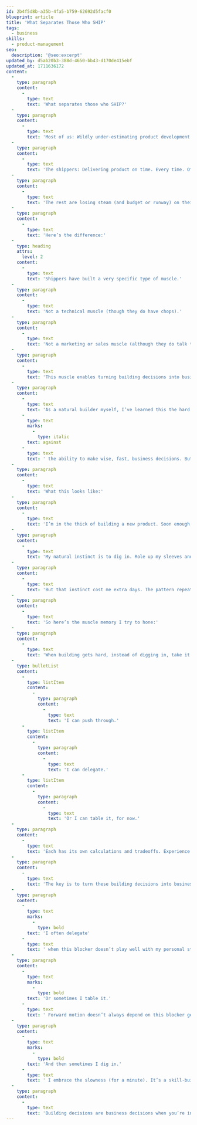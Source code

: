 ```yaml
---
id: 2b4f5d8b-a35b-4fa5-b759-62692d5facf0
blueprint: article
title: 'What Separates Those Who SHIP'
tags:
  - business
skills:
  - product-management
seo:
  description: '@seo:excerpt'
updated_by: d5ab20b3-388d-4650-bb43-d170de415ebf
updated_at: 1711636172
content:
  -
    type: paragraph
    content:
      -
        type: text
        text: 'What separates those who SHIP?'
  -
    type: paragraph
    content:
      -
        type: text
        text: 'Most of us: Wildly under-estimating product development time. Perpetually blowing past target launch dates. Projects ending up abandoned instead of becoming products in customers’ hands.'
  -
    type: paragraph
    content:
      -
        type: text
        text: 'The shippers: Delivering product on time. Every time. Often sooner than planned.'
  -
    type: paragraph
    content:
      -
        type: text
        text: 'The rest are losing steam (and budget or runway) on their over-extended projects. The shippers have customers using V1, they’re off and running toward V2…'
  -
    type: paragraph
    content:
      -
        type: text
        text: 'Here’s the difference:'
  -
    type: heading
    attrs:
      level: 2
    content:
      -
        type: text
        text: 'Shippers have built a very specific type of muscle.'
  -
    type: paragraph
    content:
      -
        type: text
        text: 'Not a technical muscle (though they do have chops).'
  -
    type: paragraph
    content:
      -
        type: text
        text: 'Not a marketing or sales muscle (although they do talk to customers, often).'
  -
    type: paragraph
    content:
      -
        type: text
        text: 'This muscle enables turning building decisions into business decisions. Repeatedly.'
  -
    type: paragraph
    content:
      -
        type: text
        text: 'As a natural builder myself, I’ve learned this the hard way: The skill of building things—figuring things out—often works '
      -
        type: text
        marks:
          -
            type: italic
        text: against
      -
        type: text
        text: ' the ability to make wise, fast, business decisions. But this friction can be tamed. It can be turned into an asset.'
  -
    type: paragraph
    content:
      -
        type: text
        text: 'What this looks like:'
  -
    type: paragraph
    content:
      -
        type: text
        text: 'I’m in the thick of building a new product. Soon enough, along the way I hit a roadblock. Something’s not working. It’s more complicated I expected.'
  -
    type: paragraph
    content:
      -
        type: text
        text: 'My natural instinct is to dig in. Role up my sleeves and dive down the rabbit hole: Searching, trying, researching, tinkering, guessing, backtracking, exploring, until… Ah ha! Got it.'
  -
    type: paragraph
    content:
      -
        type: text
        text: 'But that instinct cost me extra days. The pattern repeats. The extra days add up. Before I know it, the project is behind schedule. Or over budget. Or both. Customers are waiting. Or a client is waiting. Or both.'
  -
    type: paragraph
    content:
      -
        type: text
        text: 'So here’s the muscle memory I try to hone:'
  -
    type: paragraph
    content:
      -
        type: text
        text: 'When building gets hard, instead of digging in, take it as a queue to hit pause. This moment of friction, or slowness, in the building process presents a few options:'
  -
    type: bulletList
    content:
      -
        type: listItem
        content:
          -
            type: paragraph
            content:
              -
                type: text
                text: 'I can push through.'
      -
        type: listItem
        content:
          -
            type: paragraph
            content:
              -
                type: text
                text: 'I can delegate.'
      -
        type: listItem
        content:
          -
            type: paragraph
            content:
              -
                type: text
                text: 'Or I can table it, for now.'
  -
    type: paragraph
    content:
      -
        type: text
        text: 'Each has its own calculations and tradeoffs. Experience helps make these decisions come easier and faster.'
  -
    type: paragraph
    content:
      -
        type: text
        text: 'The key is to turn these building decisions into business decisions. Your real task isn’t always to find the technical solution to this blocker. It’s to remove the blocker and ship.'
  -
    type: paragraph
    content:
      -
        type: text
        marks:
          -
            type: bold
        text: 'I often delegate'
      -
        type: text
        text: ' when this blocker doesn’t play well with my personal strengths. Give this one to a teammate who thrives in areas where I don’t. This thing that’s hard (and slow) for me is easy (and fast) for them.'
  -
    type: paragraph
    content:
      -
        type: text
        marks:
          -
            type: bold
        text: 'Or sometimes I table it.'
      -
        type: text
        text: ' Forward motion doesn’t always depend on this blocker getting resolved right now. Often by the time we return to it, the progress we’ve made eliminated the blocker altogether.'
  -
    type: paragraph
    content:
      -
        type: text
        marks:
          -
            type: bold
        text: 'And then sometimes I dig in.'
      -
        type: text
        text: ' I embrace the slowness (for a minute). It’s a skill-building opportunity. But don’t mistake it: This too is a business decision. I’ll make it when it’s clear that this won’t be the last time I see this blocker. Acquire the solution now so I can add it to my toolbelt for later.'
  -
    type: paragraph
    content:
      -
        type: text
        text: 'Building decisions are business decisions when you’re in the business of building :)'
---
```

